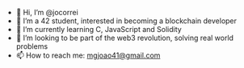 - 👋 Hi, I’m @jocorrei
- 👀 I’m a 42 student, interested in becoming a blockchain developer
- 🌱 I’m currently learning C, JavaScript and Solidity
- 💞️ I’m looking to be part of the web3 revolution, solving real world problems
- 📫 How to reach me: mgjoao41@gmail.com
